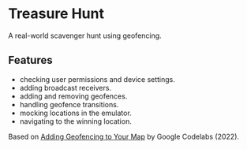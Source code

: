 # Treasure Hunt

A real-world scavenger hunt using geofencing.

<!-- <p align="center">
<img src="screenshot.png" style="width:528px;max-width: 100%;">
</p> -->

## Features

- checking user permissions and device settings.
- adding broadcast receivers.
- adding and removing geofences.
- handling geofence transitions.
- mocking locations in the emulator.
- navigating to the winning location.

Based on [Adding Geofencing to Your Map](https://codelabs.developers.google.com/codelabs/advanced-android-kotlin-training-geofencing) by Google Codelabs (2022).
